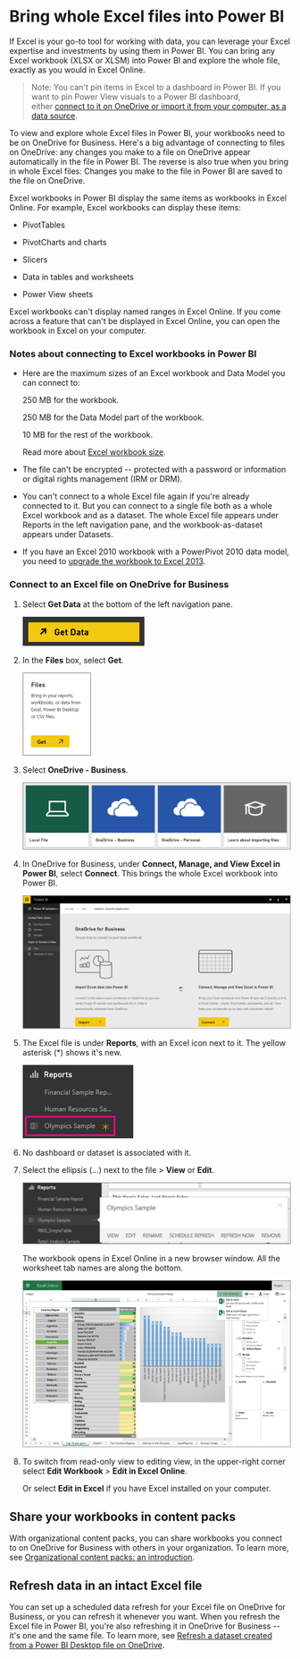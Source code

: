 <properties
   pageTitle="Bring whole Excel files into Power BI"
   description="Learn how to bring whole Excel files into Power BI"
   services="powerbi"
   documentationCenter=""
   authors="Minewiskan"
   manager="mblythe"
   editor=""
   tags=""/>

<tags
   ms.service="powerbi"
   ms.devlang="NA"
   ms.topic="article"
   ms.tgt_pltfrm="NA"
   ms.workload="powerbi"
   ms.date="10/14/2015"
   ms.author="owend"/>
# Bring whole Excel files into Power BI

If Excel is your go-to tool for working with data, you can leverage your Excel expertise and investments by using them in Power BI. You can bring any Excel workbook (XLSX or XLSM) into Power BI and explore the whole file, exactly as you would in Excel Online.

>Note: You can't pin items in Excel to a dashboard in Power BI. If you want to pin Power View visuals to a Power BI dashboard, either [connect to it on OneDrive or import it from your computer, as a data source](powerbi-service-get-data-from-files.md). 

To view and explore whole Excel files in Power BI, your workbooks need to be on OneDrive for Business. Here's a big advantage of connecting to files on OneDrive: any changes you make to a file on OneDrive appear automatically in the file in Power BI. The reverse is also true when you bring in whole Excel files: Changes you make to the file in Power BI are saved to the file on OneDrive.

Excel workbooks in Power BI display the same items as workbooks in Excel Online. For example, Excel workbooks can display these items:

-   PivotTables

-   PivotCharts and charts

-   Slicers

-   Data in tables and worksheets  

-   Power View sheets

Excel workbooks can't display named ranges in Excel Online. If you come across a feature that can't be displayed in Excel Online, you can open the workbook in Excel on your computer.

### Notes about connecting to Excel workbooks in Power BI

-   Here are the maximum sizes of an Excel workbook and Data Model you can connect to:

    250 MB for the workbook.

    250 MB for the Data Model part of the workbook. 

    10 MB for the rest of the workbook.

    Read more about [Excel workbook size](powerbi-reduce-the-size-of-an-excel-workbook.md).

-   The file can't be encrypted -- protected with a password or information or digital rights management (IRM or DRM).

-   You can't connect to a whole Excel file again if you're already connected to it. But you can connect to a single file both as a whole Excel workbook and as a dataset. The whole Excel file appears under Reports in the left navigation pane, and the workbook-as-dataset appears under Datasets.

-   If you have an Excel 2010 workbook with a PowerPivot 2010 data model, you need to [upgrade the workbook to Excel 2013](https://support.office.com/article/Upgrade-Power-Pivot-Data-Models-to-Excel-2013-c66578cb-74d5-43ae-a474-5a01be5db439).


### Connect to an Excel file on OneDrive for Business

1.  Select **Get Data** at the bottom of the left navigation pane. 

    ![](media/powerbi-bring-in-whole-excel-files/PBI_GetData.png)

2.  In the **Files** box, select **Get**.

    ![](media/powerbi-bring-in-whole-excel-files/PBI_GetFiles.png)

3.  Select **OneDrive - Business**. 

    ![](media/powerbi-bring-in-whole-excel-files/PBI_GetFilesLocalOneDriveEtc..png)

4.  In OneDrive for Business, under **Connect, Manage, and View Excel in Power BI**, select **Connect**. This brings the whole Excel workbook into Power BI.

    ![](media/powerbi-bring-in-whole-excel-files/PBI_ImportExcelDataOrWhole.png)

5.  The Excel file is under **Reports**, with an Excel icon next to it. The yellow asterisk (\*) shows it's new.

    ![](media/powerbi-bring-in-whole-excel-files/PBI_XLFF_LeftNav.png)

6.  No dashboard or dataset is associated with it.

7.  Select the ellipsis (...) next to the file \> **View** or **Edit**.

    ![](media/powerbi-bring-in-whole-excel-files/PBI_XLFF_Menu.png)

    The workbook opens in Excel Online in a new browser window. All the worksheet tab names are along the bottom.

    ![](media/powerbi-bring-in-whole-excel-files/PBI_XLFF_OlyReport.png)

8.  To switch from read-only view to editing view, in the upper-right corner select **Edit Workbook** \> **Edit in Excel Online**.

    Or select **Edit in Excel** if you have Excel installed on your computer.


## Share your workbooks in content packs
With organizational content packs, you can share workbooks you connect to on OneDrive for Business with others in your organization. To learn more, see [Organizational content packs: an introduction](powerbi-service-organizational-content-packs-introduction.md).

## Refresh data in an intact Excel file

You can set up a scheduled data refresh for your Excel file on OneDrive for Business, or you can refresh it whenever you want. When you refresh the Excel file in Power BI, you're also refreshing it in OneDrive for Business -- it's one and the same file. To learn more, see [Refresh a dataset created from a Power BI Desktop file on OneDrive](https://https://support.powerbi.com/knowledgebase/articles/753627-refresh-a-dataset-created-from-a-power-bi-desktop).
